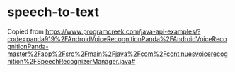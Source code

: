 # speech-to-text
Copied from https://www.programcreek.com/java-api-examples/?code=panda919%2FAndroidVoiceRecognitionPanda%2FAndroidVoiceRecognitionPanda-master%2Fapp%2Fsrc%2Fmain%2Fjava%2Fcom%2Fcontinuesvoicerecognition%2FSpeechRecognizerManager.java#
